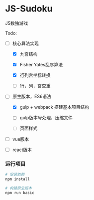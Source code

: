 # JS-Sudoku
JS数独游戏

Todo:

- [ ] 核心算法实现

  - [x] 九宫结构

  - [x] Fisher Yates乱序算法

  - [x] 行列宫坐标转换

  - [ ] 行，列，宫查重

- [ ] 原生版本，ES6语法

  - [x] gulp + webpack 搭建基本项目结构

  - [ ] gulp版本号处理，压缩文件

  - [ ] 页面样式

- [ ] vue版本

- [ ] react版本

### 运行项目

```bash
# 安装依赖
npm install

# 构建原生版本
npm run basic
```